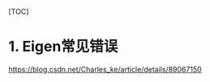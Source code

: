[TOC]


# 1. Eigen常见错误


https://blog.csdn.net/Charles_ke/article/details/89067150














































































